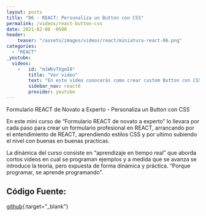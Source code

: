 ```yaml
---
layout: posts
title: "06 - REACT: Personaliza un Button con CSS"
permalink: /videos/react-button-css
date: 2021-02-08 -0500
header:
    teaser: "/assets/images/videos/react/miniatura-react-06.png"
categories:
  - "REACT"
_youtube: 
  videos:
    -   id: "m1WKvTXgmI8"
        title: "Ver video"
        text: "En este video conocerás como crear custom Button con CSS (personalizar un Button con CSS)" 
        sidebar_nav: react6
        provider: youtube
---
```


Formulario REACT de Novato a Experto - Personaliza un Button con CSS

En este mini curso de “Formulario REACT de novato a experto” lo llevara por cada paso para crear un formulario profesional en REACT, arrancando por el entendimiento de REACT, aprendiendo estilos CSS y por ultimo subiendo el nivel con buenas en buenas practicas.

La dinámica del curso consiste en “aprendizaje en tiempo real” que aborda cortos videos en cual se programan ejemplos y a medida que se avanza se introduce la teoría, pero expuesta de forma dinámica y práctica. “Porque programar, se aprende programando”.   


## Código Fuente:

[github](https://github.com/gonzaloperezbarrios/mi_formulario-react-0-100/tree/05-css-custom-button){:target="_blank"}
